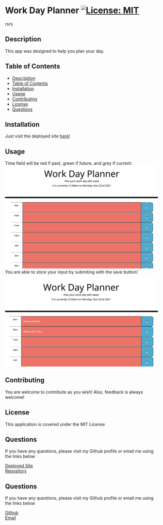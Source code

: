 # Work Day Planner [![License: MIT](https://img.shields.io/badge/License-MIT-yellow.svg)](https://opensource.org/licenses/MIT)
rsrs
## Description
This app was designed to help you plan your day.

## Table of Contents
  - [Description](#description)
  - [Table of Contents](#table-of-contents)
  - [Installation](#installation)
  - [Usage](#usage)
  - [Contributing](#contributing)
  - [License](#license)
  - [Questions](#questions)

## Installation
Just visit the deployed site [here!](https://dimitermusic.github.io/work-day-planner)

## Usage
Time field will be red if past, green if future, and grey if current:
![Work Day Planner 1](./assets/work-day.png)  
You are able to store your input by submiting with the save button!
![Save your plans](./assets/work-day-2.png)

## Contributing
You are welcome to contribute as you wish! Also, feedback is always welcome!

## License
This application is covered under the MIT License

## Questions
If you have any questions, please visit my Github profile or email me using the links below

[Deployed Site](https://dimitermusic.github.io/work-day-planner)  
[Repository](https://github.com/dimitermusic/work-day-planner)


## Questions
If you have any questions, please visit my Github profile or email me using the links below

[Github](https://github.com/dimitermusic)  
[Email](mailto:dimitermusic@gmail.com)  

